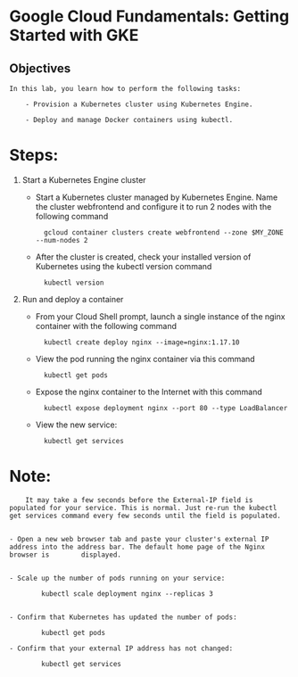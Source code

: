 # Google Cloud Fundamentals: Getting Started with GKE

## Objectives

    In this lab, you learn how to perform the following tasks:

        - Provision a Kubernetes cluster using Kubernetes Engine.

        - Deploy and manage Docker containers using kubectl.

# Steps:

1. Start a Kubernetes Engine cluster
 
    - Start a Kubernetes cluster managed by Kubernetes Engine. Name the cluster webfrontend and configure it to run 2 nodes with the following command

            gcloud container clusters create webfrontend --zone $MY_ZONE --num-nodes 2
    
    - After the cluster is created, check your installed version of Kubernetes using the kubectl version command

            kubectl version

    
2. Run and deploy a container

    - From your Cloud Shell prompt, launch a single instance of the nginx container with the following command

            kubectl create deploy nginx --image=nginx:1.17.10 


    - View the pod running the nginx container via this command

            kubectl get pods 

    
    - Expose the nginx container to the Internet with this command

            kubectl expose deployment nginx --port 80 --type LoadBalancer

    
    - View the new service:

            kubectl get services
# Note:  
        It may take a few seconds before the External-IP field is populated for your service. This is normal. Just re-run the kubectl get services command every few seconds until the field is populated.


    - Open a new web browser tab and paste your cluster's external IP address into the address bar. The default home page of the Nginx browser is        displayed.


    - Scale up the number of pods running on your service:
    
            kubectl scale deployment nginx --replicas 3


    - Confirm that Kubernetes has updated the number of pods:

            kubectl get pods

    - Confirm that your external IP address has not changed:

            kubectl get services


     


